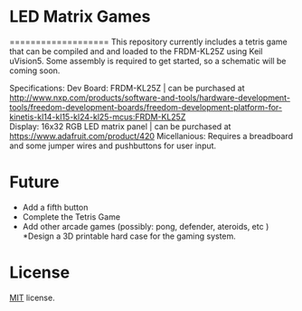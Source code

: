# LED Matrix Games
===================
This repository currently includes a tetris game that can be compiled and and loaded to the FRDM-KL25Z using Keil uVision5.
Some assembly is required to get started, so a schematic will be coming soon.

Specifications:
Dev Board: FRDM-KL25Z                 | can be purchased at http://www.nxp.com/products/software-and-tools/hardware-development-tools/freedom-development-boards/freedom-development-platform-for-kinetis-kl14-kl15-kl24-kl25-mcus:FRDM-KL25Z       
Display:   16x32 RGB LED matrix panel | can be purchased at https://www.adafruit.com/product/420
Micellanious: Requires a breadboard and some jumper wires and pushbuttons for user input. 



Future
==============
* Add a fifth button
* Complete the Tetris Game
* Add other arcade games (possibly: pong, defender, ateroids, etc )
*Design a 3D printable hard case for the gaming system.


License
==============
[MIT](http://en.wikipedia.org/wiki/MIT_License) license.
